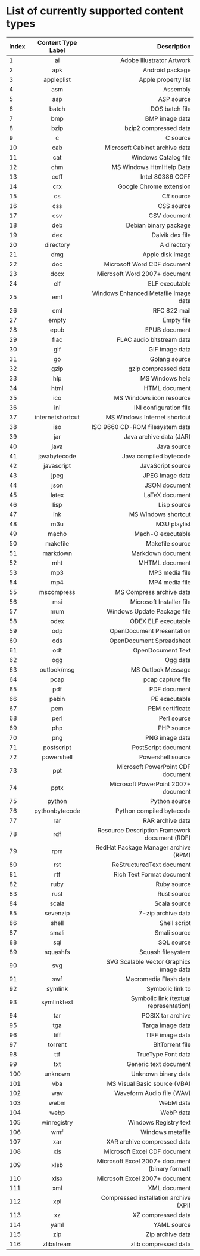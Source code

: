 # List of currently supported content types

| Index   |      Content Type Label      | Description |
|----------|:-------------:|------:|
| 1 | ai | Adobe Illustrator Artwork |
| 2 | apk | Android package |
| 3 | appleplist | Apple property list |
| 4 | asm | Assembly |
| 5 | asp | ASP source |
| 6 | batch | DOS batch file |
| 7 | bmp | BMP image data |
| 8 | bzip | bzip2 compressed data |
| 9 | c | C source |
| 10 | cab | Microsoft Cabinet archive data |
| 11 | cat | Windows Catalog file |
| 12 | chm | MS Windows HtmlHelp Data |
| 13 | coff | Intel 80386 COFF |
| 14 | crx | Google Chrome extension |
| 15 | cs | C# source |
| 16 | css | CSS source |
| 17 | csv | CSV document |
| 18 | deb | Debian binary package |
| 19 | dex | Dalvik dex file |
| 20 | directory | A directory |
| 21 | dmg | Apple disk image |
| 22 | doc | Microsoft Word CDF document |
| 23 | docx | Microsoft Word 2007+ document |
| 24 | elf | ELF executable |
| 25 | emf | Windows Enhanced Metafile image data |
| 26 | eml | RFC 822 mail |
| 27 | empty | Empty file |
| 28 | epub | EPUB document |
| 29 | flac | FLAC audio bitstream data |
| 30 | gif | GIF image data |
| 31 | go | Golang source |
| 32 | gzip | gzip compressed data |
| 33 | hlp | MS Windows help |
| 34 | html | HTML document |
| 35 | ico | MS Windows icon resource |
| 36 | ini | INI configuration file |
| 37 | internetshortcut | MS Windows Internet shortcut |
| 38 | iso | ISO 9660 CD-ROM filesystem data |
| 39 | jar | Java archive data (JAR) |
| 40 | java | Java source |
| 41 | javabytecode | Java compiled bytecode |
| 42 | javascript | JavaScript source |
| 43 | jpeg | JPEG image data |
| 44 | json | JSON document |
| 45 | latex | LaTeX document |
| 46 | lisp | Lisp source |
| 47 | lnk | MS Windows shortcut |
| 48 | m3u | M3U playlist |
| 49 | macho | Mach-O executable |
| 50 | makefile | Makefile source |
| 51 | markdown | Markdown document |
| 52 | mht | MHTML document |
| 53 | mp3 | MP3 media file |
| 54 | mp4 | MP4 media file |
| 55 | mscompress | MS Compress archive data |
| 56 | msi | Microsoft Installer file |
| 57 | mum | Windows Update Package file |
| 58 | odex | ODEX ELF executable |
| 59 | odp | OpenDocument Presentation |
| 60 | ods | OpenDocument Spreadsheet |
| 61 | odt | OpenDocument Text |
| 62 | ogg | Ogg data |
| 63 | outlook/msg | MS Outlook Message |
| 64 | pcap | pcap capture file |
| 65 | pdf | PDF document |
| 66 | pebin | PE executable |
| 67 | pem | PEM certificate |
| 68 | perl | Perl source |
| 69 | php | PHP source |
| 70 | png | PNG image data |
| 71 | postscript | PostScript document |
| 72 | powershell | Powershell source |
| 73 | ppt | Microsoft PowerPoint CDF document |
| 74 | pptx | Microsoft PowerPoint 2007+ document |
| 75 | python | Python source |
| 76 | pythonbytecode | Python compiled bytecode |
| 77 | rar | RAR archive data |
| 78 | rdf | Resource Description Framework document (RDF) |
| 79 | rpm | RedHat Package Manager archive (RPM) |
| 80 | rst | ReStructuredText document |
| 81 | rtf | Rich Text Format document |
| 82 | ruby | Ruby source |
| 83 | rust | Rust source |
| 84 | scala | Scala source |
| 85 | sevenzip | 7-zip archive data |
| 86 | shell | Shell script |
| 87 | smali | Smali source |
| 88 | sql | SQL source |
| 89 | squashfs | Squash filesystem |
| 90 | svg | SVG Scalable Vector Graphics image data |
| 91 | swf | Macromedia Flash data |
| 92 | symlink | Symbolic link to <path> |
| 93 | symlinktext | Symbolic link (textual representation) |
| 94 | tar | POSIX tar archive |
| 95 | tga | Targa image data |
| 96 | tiff | TIFF image data |
| 97 | torrent | BitTorrent file |
| 98 | ttf | TrueType Font data |
| 99 | txt | Generic text document |
| 100 | unknown | Unknown binary data |
| 101 | vba | MS Visual Basic source (VBA) |
| 102 | wav | Waveform Audio file (WAV) |
| 103 | webm | WebM data |
| 104 | webp | WebP data |
| 105 | winregistry | Windows Registry text |
| 106 | wmf | Windows metafile |
| 107 | xar | XAR archive compressed data |
| 108 | xls | Microsoft Excel CDF document |
| 109 | xlsb | Microsoft Excel 2007+ document (binary format) |
| 110 | xlsx | Microsoft Excel 2007+ document |
| 111 | xml | XML document |
| 112 | xpi | Compressed installation archive (XPI) |
| 113 | xz | XZ compressed data |
| 114 | yaml | YAML source |
| 115 | zip | Zip archive data |
| 116 | zlibstream | zlib compressed data |
